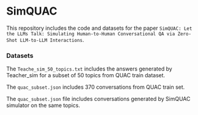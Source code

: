 # SimQUAC

This repository includes the code and datasets for the paper ``SimQUAC: Let the LLMs Talk: Simulating Human-to-Human Conversational QA via Zero-Shot LLM-to-LLM Interactions``. 



### Datasets
The ``Teache_sim_50_topics.txt`` includes the answers generated by Teacher_sim for a subset of 50 topics from QUAC train dataset.

The ``quac_subset.json`` includes 370 conversations from QUAC train set.

The ``quac_subset.json`` file includes conversations generated by SimQUAC simulator on the same topics. 
